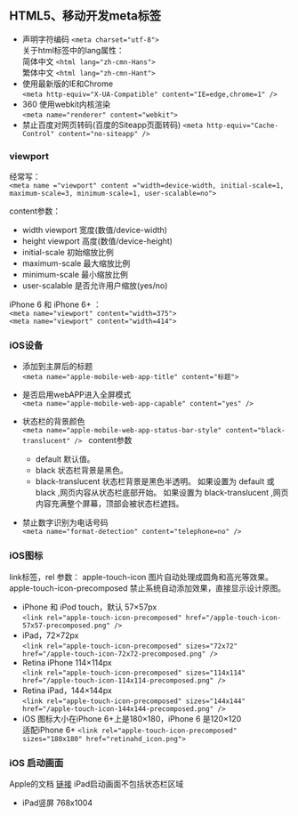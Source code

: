 ## HTML5、移动开发meta标签


* 声明字符编码 `<meta charset="utf-8"> `  
  关于html标签中的lang属性：  
  简体中文 `<html lang="zh-cmn-Hans">`  
  繁体中文 `<html lang="zh-cmn-Hant">`
* 使用最新版的IE和Chrome  
`<meta http-equiv="X-UA-Compatible" content="IE=edge,chrome=1" />`
* 360 使用webkit内核渲染  
`<meta name="renderer" content="webkit">`
* 禁止百度对网页转码(百度的Siteapp页面转码) 
`<meta http-equiv="Cache-Control" content="no-siteapp" />`

### viewport
经常写：  
`<meta name ="viewport" content ="width=device-width, initial-scale=1, maximum-scale=3, minimum-scale=1, user-scalable=no">`

content参数：

* width viewport 宽度(数值/device-width)
* height viewport 高度(数值/device-height)
* initial-scale 初始缩放比例
* maximum-scale 最大缩放比例
* minimum-scale 最小缩放比例
* user-scalable 是否允许用户缩放(yes/no)

iPhone 6 和 iPhone 6+ ：  
`<meta name="viewport" content="width=375">`  
`<meta name="viewport" content="width=414">`

### iOS设备
* 添加到主屏后的标题  
`<meta name="apple-mobile-web-app-title" content="标题">`
* 是否启用webAPP进入全屏模式  
`<meta name="apple-mobile-web-app-capable" content="yes" />`
* 状态栏的背景颜色  
`<meta name="apple-mobile-web-app-status-bar-style" content="black-translucent" /> `
	content参数
	* default 默认值。
	* black 状态栏背景是黑色。
	* black-translucent 状态栏背景是黑色半透明。 如果设置为 default 或 black ,网页内容从状态栏底部开始。 如果设置为 black-translucent ,网页内容充满整个屏幕，顶部会被状态栏遮挡。

* 禁止数字识别为电话号码  
`<meta name="format-detection" content="telephone=no" /> `

### iOS图标
link标签，rel 参数： apple-touch-icon 图片自动处理成圆角和高光等效果。  
apple-touch-icon-precomposed 禁止系统自动添加效果，直接显示设计原图。

* iPhone 和 iPod touch，默认 57×57px  
`<link rel="apple-touch-icon-precomposed" href="/apple-touch-icon-57x57-precomposed.png" /> `
* iPad，72×72px  
`<link rel="apple-touch-icon-precomposed" sizes="72x72" href="/apple-touch-icon-72x72-precomposed.png" />`
* Retina iPhone 114×114px  
`<link rel="apple-touch-icon-precomposed" sizes="114x114" href="/apple-touch-icon-114x114-precomposed.png" />`
* Retina iPad，144×144px   
`<link rel="apple-touch-icon-precomposed" sizes="144x144" href="/apple-touch-icon-144x144-precomposed.png" />`
* iOS 图标大小在iPhone 6+上是180×180，iPhone 6 是120×120  
适配iPhone 6+ `<link rel="apple-touch-icon-precomposed" sizes="180x180" href="retinahd_icon.png">`

### iOS 启动画面
Apple的文档 [链接](https://developer.apple.com/library/ios/qa/qa1686/_index.html)
iPad启动画面不包括状态栏区域
* iPad竖屏 768x1004  

 

